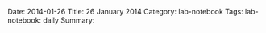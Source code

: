 Date: 2014-01-26
Title: 26 January 2014
Category: lab-notebook
Tags: lab-notebook: daily
Summary: 




